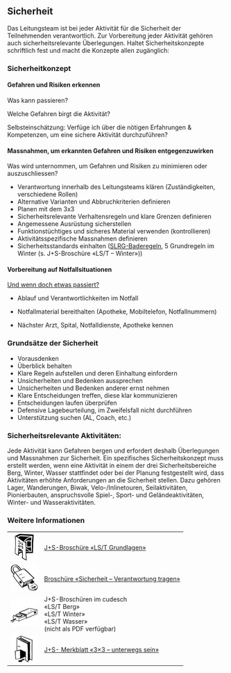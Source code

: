 Sicherheit
----------

Das Leitungsteam ist bei jeder Aktivität für die Sicherheit der Teilnehmenden verantwortlich. Zur Vorbereitung jeder Aktivität gehören auch sicherheitsrelevante Überlegungen. Haltet Sicherheitskonzepte schriftlich fest und macht die Konzepte allen zugänglich:

### Sicherheitkonzept

#### Gefahren und Risiken erkennen

Was kann passieren?

Welche Gefahren birgt die Aktivität?

Selbsteinschätzung: Verfüge ich über die nötigen Erfahrungen & Kompetenzen, um eine sichere Aktivität durchzuführen?

#### Massnahmen, um erkannten Gefahren und Risiken entgegenzuwirken

Was wird unternommen, um Gefahren und Risiken zu minimieren oder auszuschliessen?

*   Verantwortung innerhalb des Leitungsteams klären (Zuständigkeiten, verschiedene Rollen)
*   Alternative Varianten und Abbruchkriterien definieren
*   Planen mit dem 3x3
*   Sicherheitsrelevante Verhaltensregeln und klare Grenzen definieren
*   Angemessene Ausrüstung sicherstellen
*   Funktionstüchtiges und sicheres Material verwenden (kontrollieren)
*   Aktivitätsspezifische Massnahmen definieren
*   Sicherheitsstandards einhalten ([SLRG-Baderegeln](https://www.slrg.ch/de/praevention/3x6-regeln/baderegeln.html), 5 Grundregeln im Winter (s. J+S-Broschüre «LS/T – Winter»))

#### Vorbereitung auf Notfallsituationen

[Und wenn doch etwas passiert?](/article/handeln_im_notfall)

*   Ablauf und Verantwortlichkeiten im Notfall

*   Notfallmaterial bereithalten (Apotheke, Mobiltelefon, Notfallnummern)
*   Nächster Arzt, Spital, Notfalldienste, Apotheke kennen

### Grundsätze der Sicherheit

*   Vorausdenken
*   Überblick behalten
*   Klare Regeln aufstellen und deren Einhaltung einfordern
*   Unsicherheiten und Bedenken aussprechen
*   Unsicherheiten und Bedenken anderer ernst nehmen
*   Klare Entscheidungen treffen, diese klar kommunizieren
*   Entscheidungen laufen überprüfen
*   Defensive Lagebeurteilung, im Zweifelsfall nicht durchführen
*   Unterstützung suchen (AL, Coach, etc.)

### Sicherheitsrelevante Aktivitäten:

Jede Aktivität kann Gefahren bergen und erfordert deshalb Überlegungen und Massnahmen zur Sicherheit. Ein spezifisches Sicherheitskonzept muss erstellt werden, wenn eine Aktivität in einem der drei Sicherheitsbereiche Berg, Winter, Wasser stattfindet oder bei der Planung festgestellt wird, dass Aktivitäten erhöhte Anforderungen an die Sicherheit stellen. Dazu gehören Lager, Wanderungen, Biwak, Velo-/Inlinetouren, Seilaktivitäten, Pionierbauten, anspruchsvolle Spiel-, Sport- und Geländeaktivitäten, Winter- und Wasseraktivitäten.

### Weitere Informationen
| | |
|---|---|
| [![](images/piktos/2_JundS.png)][1] | [J+S-Broschüre «LS/T Grundlagen»][1] |
| [![](images/piktos/8_Sicherheit.png)][2] | [Broschüre «Sicherheit – Verantwortung tragen»][2] |
| ![](images/piktos/10_Trekking.png) | J+S-Broschüren im cudesch <br/>«LS/T Berg»<br/>«LS/T Winter»<br/>«LS/T Wasser»<br/>(nicht als PDF verfügbar) |
| [![](images/piktos/Literaturhinweis.png)][4] | [J+S- Merkblatt «3×3 – unterwegs sein»][4] |

[1]: https://www.scout.ch/de/verband/downloads/programm/lager/j-s/j-s-leitfaden-lagersport-trekking-grundlagen/view
[2]: https://www.scout.ch/de/verband/downloads/ausbildung/cudesch/sicherheit
[4]: https://www.jugendundsport.ch/content/jus-internet/de/sportarten/lagersport-trekking-uebersicht/aus-und-weiterbildung/_jcr_content/contentPar/tabs_copy/items/dokumente/tabPar/downloadlist_copy/downloadItems/97_1494506483240.download/merkblatt_ls_t_3x3_unterwegs_sein_d.pdf